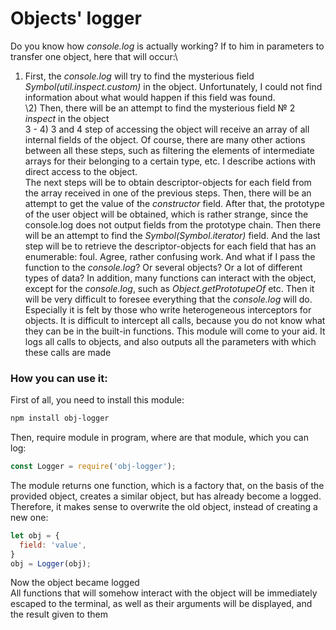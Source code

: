 # Objects' logger

Do you know how *console.log* is actually working? If to him in parameters to transfer one object, here that will occur:\
1) First, the *console.log* will try to find the mysterious field *Symbol(util.inspect.custom)* in the object. Unfortunately, I could not find information about what would happen if this field was found.\
\2) Then, there will be an attempt to find the mysterious field № 2 *inspect* in the object\
3 - 4) 3 and 4 step of accessing the object will receive an array of all internal fields of the object. Of course, there are many other actions between all these steps, such as filtering the elements of intermediate arrays for their belonging to a certain type, etc. I describe actions with direct access to the object.\
The next steps will be to obtain descriptor-objects for each field from the array received in one of the previous steps. Then, there will be an attempt to get the value of the *constructor* field. After that, the prototype of the user object will be obtained, which is rather strange, since the сonsole.log does not output fields from the prototype chain. Then there will be an attempt to find the *Symbol(Symbol.iterator)* field. And the last step will be to retrieve the descriptor-objects for each field that has an enumerable: foul. Agree, rather confusing work. And what if I pass the function to the *console.log*? Or several objects? Or a lot of different types of data? In addition, many functions can interact with the object, except for the *console.log*, such as *Object.getPrototupeOf* etc. Then it will be very difficult to foresee everything that the *console.log* will do. Especially it is felt by those who write heterogeneous interceptors for objects. It is difficult to intercept all calls, because you do not know what they can be in the built-in functions. This module will come to your aid. It logs all calls to objects, and also outputs all the parameters with which these calls are made

### How you can use it:

First of all, you need to install this module:
```bash
npm install obj-logger
```
Then, require module in program, where are that module, which you can log:
```js
const Logger = require('obj-logger');
```
The module returns one function, which is a factory that, on the basis of the provided object, creates a similar object, but has already become a logged.
Therefore, it makes sense to overwrite the old object, instead of creating a new one:
```js
let obj = {
  field: 'value',
}
obj = Logger(obj);
```
Now the object became logged\
All functions that will somehow interact with the object will be immediately escaped to the terminal, as well as their arguments will be displayed, and the result given to them
